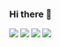 ### Hi there 👋
 <img src="https://img.shields.io/badge/Spring-6DB33F?style=flat&logo=TypeScript&logoColor=white"/>
 <img src="https://img.shields.io/badge/Spring Boot-6DB33F?style=flat&logo=TypeScript&logoColor=white"/>
 <img src="https://img.shields.io/badge/React-61DAFB?style=flat&logo=TypeScript&logoColor=white"/>
 <img src="https://img.shields.io/badge/MySQL-4479A1?style=flat&logo=TypeScript&logoColor=white"/>
<!--
**Oliverslife/Oliverslife** is a ✨ _special_ ✨ repository because its `README.md` (this file) appears on your GitHub profile.

Here are some ideas to get you started:

- 🔭 I’m currently working on ...
- 🌱 I’m currently learning ...
- 👯 I’m looking to collaborate on ...
- 🤔 I’m looking for help with ...
- 💬 Ask me about ...
- 📫 How to reach me: ...
- 😄 Pronouns: ...
- ⚡ Fun fact: ...
-->
